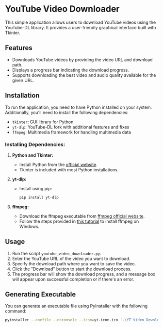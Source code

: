 # YouTube Video Downloader

This simple application allows users to download YouTube videos using the YouTube-DL library. It provides a user-friendly graphical interface built with Tkinter.

## Features

- Downloads YouTube videos by providing the video URL and download path.
- Displays a progress bar indicating the download progress.
- Supports downloading the best video and audio quality available for the given URL.

## Installation

To run the application, you need to have Python installed on your system. Additionally, you'll need to install the following dependencies:

- `tkinter`: GUI library for Python
- `yt-dlp`: YouTube-DL fork with additional features and fixes
- `ffmpeg`: Multimedia framework for handling multimedia data

### Installing Dependencies:

1. **Python and Tkinter:**
   - Install Python from the [official website](https://www.python.org/).
   - Tkinter is included with most Python installations.

2. **yt-dlp:**
   - Install using pip:
     ```bash
     pip install yt-dlp
     ```

3. **ffmpeg:**
   - Download the ffmpeg executable from [ffmpeg official website](https://ffmpeg.org/download.html).
   - Follow the steps provided in [this tutorial](https://phoenixnap.com/kb/ffmpeg-windows) to install ffmpeg on Windows.

## Usage

1. Run the script `youtube_video_downloader.py`.
2. Enter the YouTube URL of the video you want to download.
3. Specify the download path where you want to save the video.
4. Click the "Download" button to start the download process.
5. The progress bar will show the download progress, and a message box will appear upon successful completion or if there's an error.

## Generating Executable

You can generate an executable file using PyInstaller with the following command:

```bash
pyinstaller --onefile --noconsole --icon=yt-icon.ico '.\YT Video Downloader.py'  

